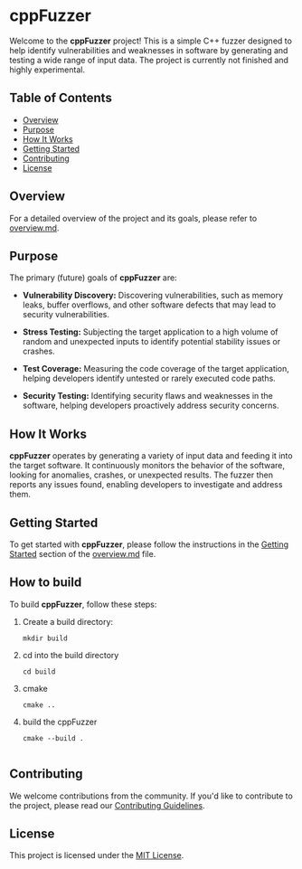 # cppFuzzer

Welcome to the **cppFuzzer** project! This is a simple C++ fuzzer designed to help identify vulnerabilities and weaknesses in software by generating and testing a wide range of input data. The project is currently not finished and highly experimental.

## Table of Contents
- [Overview](#overview)
- [Purpose](#purpose)
- [How It Works](#how-it-works)
- [Getting Started](#getting-started)
- [Contributing](#contributing)
- [License](#license)

## Overview

For a detailed overview of the project and its goals, please refer to [overview.md](https://github.com/mendax0110/cppFuzzer/blob/main/docs/overview.md).

## Purpose

The primary (future) goals of **cppFuzzer** are:

- **Vulnerability Discovery:** Discovering vulnerabilities, such as memory leaks, buffer overflows, and other software defects that may lead to security vulnerabilities.

- **Stress Testing:** Subjecting the target application to a high volume of random and unexpected inputs to identify potential stability issues or crashes.

- **Test Coverage:** Measuring the code coverage of the target application, helping developers identify untested or rarely executed code paths.

- **Security Testing:** Identifying security flaws and weaknesses in the software, helping developers proactively address security concerns.

## How It Works

**cppFuzzer** operates by generating a variety of input data and feeding it into the target software. It continuously monitors the behavior of the software, looking for anomalies, crashes, or unexpected results. The fuzzer then reports any issues found, enabling developers to investigate and address them.

## Getting Started

To get started with **cppFuzzer**, please follow the instructions in the [Getting Started](#getting-started) section of the [overview.md](https://github.com/mendax0110/cppFuzzer/blog/main/overview.md) file.

## How to build

To build **cppFuzzer**, follow these steps:

1. Create a build directory:

   ```shell
   mkdir build

2. cd into the build directory

    ```shell
    cd build

4. cmake 

    ```shell
    cmake ..

5. build the cppFuzzer

    ```shell
    cmake --build .


## Contributing

We welcome contributions from the community. If you'd like to contribute to the project, please read our [Contributing Guidelines](CONTRIBUTING.md).

## License

This project is licensed under the [MIT License](LICENSE).

```